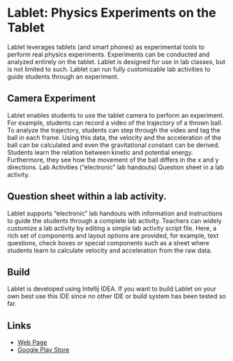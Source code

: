 Lablet: Physics Experiments on the Tablet
====

Lablet leverages tablets (and smart phones) as experimental tools to perform real physics experiments. Experiments can be conducted and analyzed entirely on the tablet. Lablet is designed for use in lab classes, but is not limited to such. Lablet can run fully customizable lab activities to guide students through an experiment.

Camera Experiment
----

Lablet enables students to use the tablet camera to perform an experiment. For example, students can record a video of the trajectory of a thrown ball. To analyze the trajectory, students can step through the video and tag the ball in each frame. Using this data, the velocity and the acceleration of the ball can be calculated and even the gravitational constant can be derived. Students learn the relation between kinetic and potential energy. Furthermore, they see how the movement of the ball differs in the x and y directions.
Lab Activities (“electronic” lab handouts)
Question sheet in a lab activity.

Question sheet within a lab activity.
---

Lablet supports “electronic” lab handouts with information and instructions to guide the students through a complete lab activity. Teachers can widely customize a lab activity by editing a simple lab activity script file. Here, a rich set of components and layout options are provided, for example, text questions, check boxes or special components such as a sheet where students learn to calculate velocity and acceleration from the raw data.


Build
----
Lablet is developed using Intellij IDEA. If you want to build Lablet on your own best use this IDE since no other IDE or build system has been tested so far.


Links
----

* [Web Page](http://lablet.auckland.ac.nz/)
* [Google Play Store](https://play.google.com/store/apps/details?id=nz.ac.auckland.lablet)

